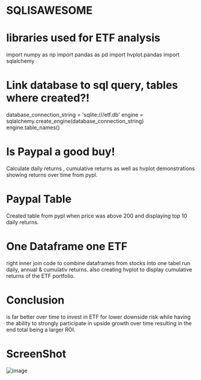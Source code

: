 # SQLISAWESOME

# libraries used for ETF analysis
import numpy as np
import pandas as pd
import hvplot.pandas
import sqlalchemy

# Link database to sql query, tables where created?!
database_connection_string = 'sqlite:///etf.db'
engine = sqlalchemy.create_engine(database_connection_string)
engine.table_names()

# Is Paypal a good buy! 
Calculate daily returns , cumulative returns as well as hvplot demonstrations
showing returns over time from pypl. 

# Paypal Table
Created table from pypl when price was above 200 and displaying top 10
daily returns. 

# One Dataframe one ETF
right inner join code to combine dataframes from stocks into one tabel
run daily, annual & cumulativ returns. also creating hvplot to display
cumulative returns of the ETF portfolio.

# Conclusion
is far better over time to invest in ETF for lower downside risk while having the ability 
to strongly participate in upside growth over time resulting in the end total being a larger
ROI. 
# ScreenShot

![image](https://user-images.githubusercontent.com/106267420/179883548-eb60e4d6-b439-460f-9805-30934b58744a.png)
